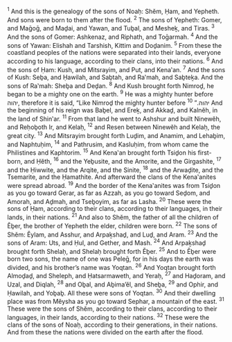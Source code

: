 <sup>1</sup> And this is the genealogy of the sons of Noaḥ: Shĕm, Ḥam, and Yepheth. And sons were born to them after the flood.
<sup>2</sup> The sons of Yepheth: Gomer, and Maḡoḡ, and Maḏai, and Yawan, and Tuḇal, and Mesheḵ, and Tiras.
<sup>3</sup> And the sons of Gomer: Ashkenaz, and Riphath, and Toḡarmah.
<sup>4</sup> And the sons of Yawan: Elishah and Tarshish, Kittim and Doḏanim.
<sup>5</sup> From these the coastland peoples of the nations were separated into their lands, everyone according to his language, according to their clans, into their nations.
<sup>6</sup> And the sons of Ḥam: Kush, and Mitsrayim, and Put, and Kena‛an.
<sup>7</sup> And the sons of Kush: Seḇa, and Ḥawilah, and Saḇtah, and Ra‛mah, and Saḇteḵa. And the sons of Ra‛mah: Sheḇa and Deḏan.
<sup>8</sup> And Kush brought forth Nimroḏ, he began to be a mighty one on the earth.
<sup>9</sup> He was a mighty hunter before יהוה, therefore it is said, “Like Nimroḏ the mighty hunter before יהוה.”
<sup>10</sup> And the beginning of his reign was Baḇel, and Ereḵ, and Akkaḏ, and Kalnĕh, in the land of Shin‛ar.
<sup>11</sup> From that land he went to Ashshur and built Ninewĕh, and Reḥoḇoth Ir, and Kelaḥ,
<sup>12</sup> and Resen between Ninewĕh and Kelaḥ, the great city.
<sup>13</sup> And Mitsrayim brought forth Luḏim, and Anamim, and Lehaḇim, and Naphtuḥim,
<sup>14</sup> and Pathrusim, and Kasluḥim, from whom came the Philistines and Kaphtorim.
<sup>15</sup> And Kena‛an brought forth Tsiḏon his first-born, and Ḥĕth,
<sup>16</sup> and the Yeḇusite, and the Amorite, and the Girgashite,
<sup>17</sup> and the Ḥiwwite, and the Arqite, and the Sinite,
<sup>18</sup> and the Arwaḏite, and the Tsemarite, and the Ḥamathite. And afterward the clans of the Kena‛anites were spread abroad.
<sup>19</sup> And the border of the Kena‛anites was from Tsiḏon as you go toward Gerar, as far as Azzah, as you go toward Seḏom, and Amorah, and Aḏmah, and Tseḇoyim, as far as Lasha.
<sup>20</sup> These were the sons of Ḥam, according to their clans, according to their languages, in their lands, in their nations.
<sup>21</sup> And also to Shĕm, the father of all the children of Ĕḇer, the brother of Yepheth the elder, children were born.
<sup>22</sup> The sons of Shĕm: Ĕylam, and Asshur, and Arpaḵshaḏ, and Luḏ, and Aram.
<sup>23</sup> And the sons of Aram: Uts, and Ḥul, and Gether, and Mash.
<sup>24</sup> And Arpaḵshaḏ brought forth Shelaḥ, and Shelaḥ brought forth Ĕḇer.
<sup>25</sup> And to Ĕḇer were born two sons, the name of one was Peleḡ, for in his days the earth was divided, and his brother’s name was Yoqtan.
<sup>26</sup> And Yoqtan brought forth Almoḏaḏ, and Sheleph, and Ḥatsarmaweth, and Yeraḥ,
<sup>27</sup> and Haḏoram, and Uzal, and Diqlah,
<sup>28</sup> and Oḇal, and Aḇima’ĕl, and Sheḇa,
<sup>29</sup> and Ophir, and Ḥawilah, and Yoḇaḇ. All these were sons of Yoqtan.
<sup>30</sup> And their dwelling place was from Mĕysha as you go toward Sephar, a mountain of the east.
<sup>31</sup> These were the sons of Shĕm, according to their clans, according to their languages, in their lands, according to their nations.
<sup>32</sup> These were the clans of the sons of Noaḥ, according to their generations, in their nations. And from these the nations were divided on the earth after the flood.
